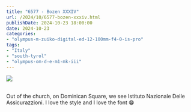 ```yaml
---
title: "6577 - Bozen XXXIV"
url: /2024/10/6577-bozen-xxxiv.html
publishDate: 2024-10-23 18:00:00
date: 2024-10-23
categories:
- "olympus-m-zuiko-digital-ed-12-100mm-f4-0-is-pro"
tags:
- "Italy"
- "south-tyrol"
- "olympus-om-d-e-m1-mk-iii"
---
```

<div class="container">
<div class="center"><a target="_blank" href="https://d25zfm9zpd7gm5.cloudfront.net/1200x1200/2020/20200907_122029_lr.jpg"><img class="webfeedsFeaturedVisual" src="https://d25zfm9zpd7gm5.cloudfront.net/0600x0600/2020/20200907_122029_lr.jpg" /></a></div>
</div>
<br />

Out of the church, on Dominican Square, we see Istituto
Nazionale Delle Assicurazzioni. I love the style and I love
the font :grin:
